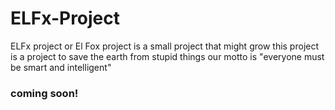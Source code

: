 # ELFx-Project
ELFx project or El Fox project is a small project that might grow this project is a project to save the earth from stupid things our motto is "everyone must be smart and intelligent"
### coming soon!
